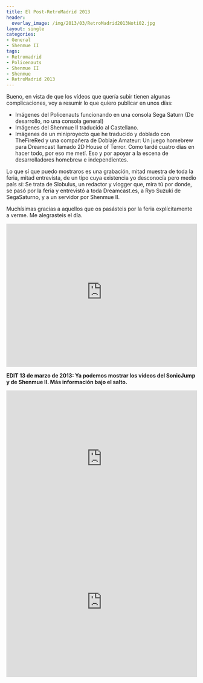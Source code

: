 ```yaml
---
title: El Post-RetroMadrid 2013
header:
  overlay_image: /img/2013/03/RetroMadrid2013Noti02.jpg
layout: single
categories:
- General
- Shenmue II
tags:
- Retromadrid
- Policenauts
- Shenmue II
- Shenmue
- RetroMadrid 2013
---
```

Bueno, en vista de que los vídeos que quería subir tienen algunas complicaciones, 
voy a resumir lo que quiero publicar en unos días:

- Imágenes del Policenauts funcionando en una consola Sega Saturn (De desarrollo, 
no una consola general)  
- Imágenes del Shenmue II traducido al Castellano.  
- Imágenes de un miniproyecto que he traducido y doblado con TheFireRed y una compañera 
de Doblaje Amateur: Un juego homebrew para Dreamcast llamado 2D House of Terror. Como 
tardé cuatro días en hacer todo, por eso me metí. Eso y por apoyar a la escena de 
desarrolladores homebrew e independientes.

Lo que sí que puedo mostraros es una grabación, mitad muestra de toda la feria, mitad 
entrevista, de un tipo cuya existencia yo desconocía pero medio país sí: Se trata de 
Slobulus, un redactor y vlogger que, mira tú por donde, se pasó por la feria y entrevistó 
a toda Dreamcast.es, a Ryo Suzuki de SegaSaturno, y a un servidor por Shenmue II.

Muchísimas gracias a aquellos que os pasásteis por la feria explícitamente a verme. 
Me alegrasteis el día.

<center><iframe width="505" height="379" src="https://www.youtube-nocookie.com/embed/QOEyexgfkxM?rel=0" frameborder="0" allow="accelerometer; autoplay; encrypted-media; gyroscope; picture-in-picture" allowfullscreen></iframe></center>

**EDIT 13 de marzo de 2013: Ya podemos mostrar los vídeos del SonicJump y de Shenmue II. 
Más información bajo el salto.**

<!--more-->

<center><iframe width="505" height="379" src="https://www.youtube-nocookie.com/embed/rC99zr5M9aQ?rel=0" frameborder="0" allow="accelerometer; autoplay; encrypted-media; gyroscope; picture-in-picture" allowfullscreen></iframe></center>
<center><iframe width="505" height="379" src="https://www.youtube-nocookie.com/embed/3WWHDnk_aG0?rel=0" frameborder="0" allow="accelerometer; autoplay; encrypted-media; gyroscope; picture-in-picture" allowfullscreen></iframe></center>
